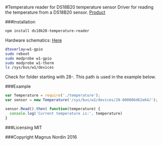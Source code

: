 #Temperature reader for DS18B20 temperature sensor
Driver for reading the temperature from a DS18B20 sensor. [Product](https://www.adafruit.com/products/381)

###Installation
```sh
npm install ds18b20-temperature-reader
```
Hardware schematics: [Here](https://learn.adafruit.com/adafruits-raspberry-pi-lesson-11-ds18b20-temperature-sensing/hardware)

```sh
dtoverlay=w1-gpio
sudo reboot
sudo modprobe w1-gpio
sudo modprobe w1-therm
ls /sys/bus/w1/devices
```
Check for folder starting with 28-. This path is used in the example below.

###Example
```js
var Temperature = require('./temperature');
var sensor = new Temperature('/sys/bus/w1/devices/28-000006d62e64/');

sensor.Read().then( function(temperature) {
  console.log('Current temperature is:', temperature)
}
```

###Licensing
MIT

###Copyright
Magnus Nordin 2016